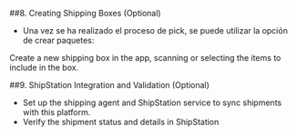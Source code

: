 ##8. Creating Shipping Boxes (Optional)
   - Una vez se ha realizado el proceso de pick, se puede utilizar la opción de crear paquetes:

Create a new shipping box in the app, scanning or selecting the items to include in the box.

##9. ShipStation Integration and Validation (Optional)
   - Set up the shipping agent and ShipStation service to sync shipments with this platform.
   - Verify the shipment status and details in ShipStation